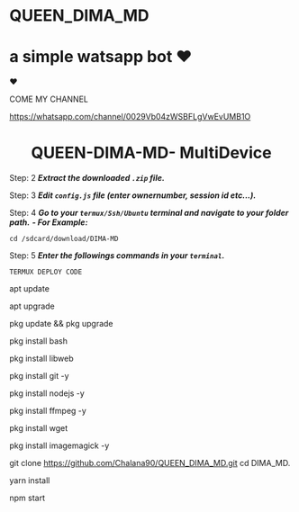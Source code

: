 # QUEEN_DIMA_MD
# a simple watsapp bot  ❤

❤

COME MY CHANNEL 

https://whatsapp.com/channel/0029Vb04zWSBFLgVwEvUMB1O

<h1 align="center">QUEEN-DIMA-MD- MultiDevice</h1>

Step: 2
    ***Extract the downloaded `.zip` file.***

  Step: 3
    ***Edit `config.js` file (enter ownernumber, session id etc...).***
    
  Step: 4
    ***Go to your `termux/Ssh/Ubuntu` terminal and navigate to your folder path.***
  ***- For Example:***
  
  ```
  cd /sdcard/download/DIMA-MD
  ```

  Step: 5
    ***Enter the followings commands in your `terminal`.***






`TERMUX DEPLOY CODE`


apt update

apt upgrade

pkg update && pkg upgrade

pkg install bash

pkg install libweb

pkg install git -y

pkg install nodejs -y 

pkg install ffmpeg -y 

pkg install wget

pkg install imagemagick -y

git clone https://github.com/Chalana90/QUEEN_DIMA_MD.git
cd DIMA_MD.

yarn install

npm start

